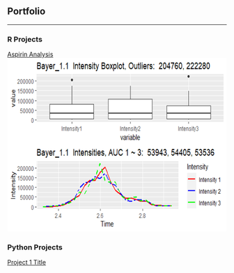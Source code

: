 ## Portfolio


---


### R Projects


[Aspirin Analysis](/rproject/aspirin.rmd)
<img src="rproject/Bayer.png" style="width:600px;height:400px;">


### Python Projects
[Project 1 Title](http://example.com)
